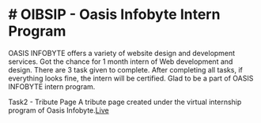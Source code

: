 # # OIBSIP - Oasis Infobyte Intern Program

OASIS INFOBYTE offers a variety of website design and development services. Got the chance for 1 month intern of Web development and design. There are 3 task given to complete. After completing all tasks, if everything looks fine, the intern will be certified. Glad to be a part of OASIS INFOBYTE intern program.

Task2 - Tribute Page
A tribute page created under the virtual internship program of Oasis Infobyte.[Live](https://prabhat-3.github.io/OIBSIP_Task2/)

